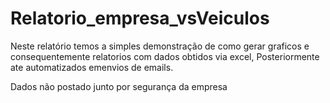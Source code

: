 # Relatorio_empresa_vsVeiculos
Neste relatório temos a simples demonstração de como gerar graficos e consequentemente relatorios com dados obtidos via excel, Posteriormente ate automatizados emenvios de emails.

Dados não postado junto por segurança da empresa
